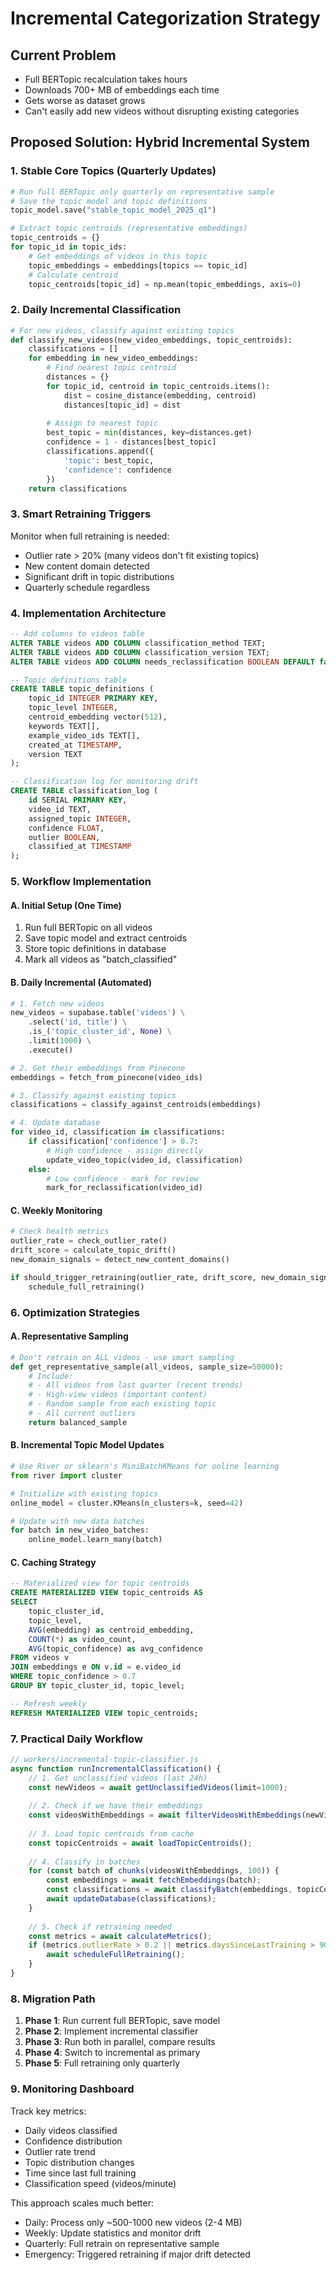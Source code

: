 # Incremental Categorization Strategy

## Current Problem
- Full BERTopic recalculation takes hours
- Downloads 700+ MB of embeddings each time
- Gets worse as dataset grows
- Can't easily add new videos without disrupting existing categories

## Proposed Solution: Hybrid Incremental System

### 1. **Stable Core Topics (Quarterly Updates)**
```python
# Run full BERTopic only quarterly on representative sample
# Save the topic model and topic definitions
topic_model.save("stable_topic_model_2025_q1")

# Extract topic centroids (representative embeddings)
topic_centroids = {}
for topic_id in topic_ids:
    # Get embeddings of videos in this topic
    topic_embeddings = embeddings[topics == topic_id]
    # Calculate centroid
    topic_centroids[topic_id] = np.mean(topic_embeddings, axis=0)
```

### 2. **Daily Incremental Classification**
```python
# For new videos, classify against existing topics
def classify_new_videos(new_video_embeddings, topic_centroids):
    classifications = []
    for embedding in new_video_embeddings:
        # Find nearest topic centroid
        distances = {}
        for topic_id, centroid in topic_centroids.items():
            dist = cosine_distance(embedding, centroid)
            distances[topic_id] = dist
        
        # Assign to nearest topic
        best_topic = min(distances, key=distances.get)
        confidence = 1 - distances[best_topic]
        classifications.append({
            'topic': best_topic,
            'confidence': confidence
        })
    return classifications
```

### 3. **Smart Retraining Triggers**
Monitor when full retraining is needed:
- Outlier rate > 20% (many videos don't fit existing topics)
- New content domain detected
- Significant drift in topic distributions
- Quarterly schedule regardless

### 4. **Implementation Architecture**

```sql
-- Add columns to videos table
ALTER TABLE videos ADD COLUMN classification_method TEXT;
ALTER TABLE videos ADD COLUMN classification_version TEXT;
ALTER TABLE videos ADD COLUMN needs_reclassification BOOLEAN DEFAULT false;

-- Topic definitions table
CREATE TABLE topic_definitions (
    topic_id INTEGER PRIMARY KEY,
    topic_level INTEGER,
    centroid_embedding vector(512),
    keywords TEXT[],
    example_video_ids TEXT[],
    created_at TIMESTAMP,
    version TEXT
);

-- Classification log for monitoring drift
CREATE TABLE classification_log (
    id SERIAL PRIMARY KEY,
    video_id TEXT,
    assigned_topic INTEGER,
    confidence FLOAT,
    outlier BOOLEAN,
    classified_at TIMESTAMP
);
```

### 5. **Workflow Implementation**

#### A. Initial Setup (One Time)
1. Run full BERTopic on all videos
2. Save topic model and extract centroids
3. Store topic definitions in database
4. Mark all videos as "batch_classified"

#### B. Daily Incremental (Automated)
```python
# 1. Fetch new videos
new_videos = supabase.table('videos') \
    .select('id, title') \
    .is_('topic_cluster_id', None) \
    .limit(1000) \
    .execute()

# 2. Get their embeddings from Pinecone
embeddings = fetch_from_pinecone(video_ids)

# 3. Classify against existing topics
classifications = classify_against_centroids(embeddings)

# 4. Update database
for video_id, classification in classifications:
    if classification['confidence'] > 0.7:
        # High confidence - assign directly
        update_video_topic(video_id, classification)
    else:
        # Low confidence - mark for review
        mark_for_reclassification(video_id)
```

#### C. Weekly Monitoring
```python
# Check health metrics
outlier_rate = check_outlier_rate()
drift_score = calculate_topic_drift()
new_domain_signals = detect_new_content_domains()

if should_trigger_retraining(outlier_rate, drift_score, new_domain_signals):
    schedule_full_retraining()
```

### 6. **Optimization Strategies**

#### A. Representative Sampling
```python
# Don't retrain on ALL videos - use smart sampling
def get_representative_sample(all_videos, sample_size=50000):
    # Include:
    # - All videos from last quarter (recent trends)
    # - High-view videos (important content)
    # - Random sample from each existing topic
    # - All current outliers
    return balanced_sample
```

#### B. Incremental Topic Model Updates
```python
# Use River or sklearn's MiniBatchKMeans for online learning
from river import cluster

# Initialize with existing topics
online_model = cluster.KMeans(n_clusters=k, seed=42)

# Update with new data batches
for batch in new_video_batches:
    online_model.learn_many(batch)
```

#### C. Caching Strategy
```sql
-- Materialized view for topic centroids
CREATE MATERIALIZED VIEW topic_centroids AS
SELECT 
    topic_cluster_id,
    topic_level,
    AVG(embedding) as centroid_embedding,
    COUNT(*) as video_count,
    AVG(topic_confidence) as avg_confidence
FROM videos v
JOIN embeddings e ON v.id = e.video_id
WHERE topic_confidence > 0.7
GROUP BY topic_cluster_id, topic_level;

-- Refresh weekly
REFRESH MATERIALIZED VIEW topic_centroids;
```

### 7. **Practical Daily Workflow**

```javascript
// workers/incremental-topic-classifier.js
async function runIncrementalClassification() {
    // 1. Get unclassified videos (last 24h)
    const newVideos = await getUnclassifiedVideos(limit=1000);
    
    // 2. Check if we have their embeddings
    const videosWithEmbeddings = await filterVideosWithEmbeddings(newVideos);
    
    // 3. Load topic centroids from cache
    const topicCentroids = await loadTopicCentroids();
    
    // 4. Classify in batches
    for (const batch of chunks(videosWithEmbeddings, 100)) {
        const embeddings = await fetchEmbeddings(batch);
        const classifications = await classifyBatch(embeddings, topicCentroids);
        await updateDatabase(classifications);
    }
    
    // 5. Check if retraining needed
    const metrics = await calculateMetrics();
    if (metrics.outlierRate > 0.2 || metrics.daysSinceLastTraining > 90) {
        await scheduleFullRetraining();
    }
}
```

### 8. **Migration Path**

1. **Phase 1**: Run current full BERTopic, save model
2. **Phase 2**: Implement incremental classifier
3. **Phase 3**: Run both in parallel, compare results
4. **Phase 4**: Switch to incremental as primary
5. **Phase 5**: Full retraining only quarterly

### 9. **Monitoring Dashboard**

Track key metrics:
- Daily videos classified
- Confidence distribution
- Outlier rate trend
- Topic distribution changes
- Time since last full training
- Classification speed (videos/minute)

This approach scales much better:
- Daily: Process only ~500-1000 new videos (2-4 MB)
- Weekly: Update statistics and monitor drift
- Quarterly: Full retrain on representative sample
- Emergency: Triggered retraining if major drift detected